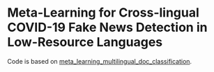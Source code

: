 # Meta-Learning for Cross-lingual COVID-19 Fake News Detection in Low-Resource Languages

Code is based on [meta_learning_multilingual_doc_classification](https://github.com/mrvoh/meta_learning_multilingual_doc_classification).
